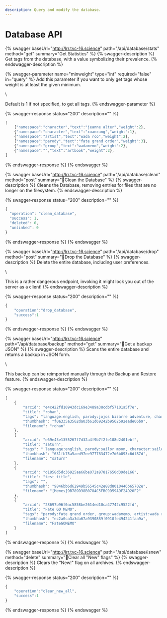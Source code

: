 ```yaml
---
description: Query and modify the database.
---
```


# Database API

{% swagger baseUrl="http://lrr.tvc-16.science" path="/api/database/stats" method="get" summary="Get Statistics" %}
{% swagger-description %}
Get tags from the database, with a value symbolizing their prevalence.
{% endswagger-description %}

{% swagger-parameter name="minweight" type="int" required="false" in="query" %}
Add this parameter if you want to only get tags whose weight is at least the given minimum.

\


Default is 1 if not specified, to get all tags.
{% endswagger-parameter %}

{% swagger-response status="200" description="" %}
```javascript
[
    {"namespace":"character","text":"jeanne alter","weight":2},
    {"namespace":"character","text":"xuanzang","weight":1},
    {"namespace":"artist","text":"wada rco","weight":2},
    {"namespace":"parody","text":"fate grand order","weight":3},
    {"namespace":"group","text":"wadamemo","weight":2},
    {"namespace":"","text":"artbook","weight":2},
]
```
{% endswagger-response %}
{% endswagger %}

{% swagger baseUrl="http://lrr.tvc-16.science" path="/api/database/clean" method="post" summary="🔑Clean the Database" %}
{% swagger-description %}
Cleans the Database, removing entries for files that are no longer on the filesystem.
{% endswagger-description %}

{% swagger-response status="200" description="" %}
```javascript
{
  "operation": "clean_database",
  "success": 1,
  "deleted": 0,
  "unlinked": 0
}
```
{% endswagger-response %}
{% endswagger %}

{% swagger baseUrl="http://lrr.tvc-16.science" path="/api/database/drop" method="post" summary="🔑Drop the Database" %}
{% swagger-description %}
Delete the entire database, including user preferences.

\


This is a rather dangerous endpoint, invoking it might lock you out of the server as a client!
{% endswagger-description %}

{% swagger-response status="200" description="" %}
```javascript
{
    "operation":"drop_database",
    "success":1
}
```
{% endswagger-response %}
{% endswagger %}

{% swagger baseUrl="http://lrr.tvc-16.science" path="/api/database/backup" method="get" summary="🔑Get a backup JSON" %}
{% swagger-description %}
Scans the entire database and returns a backup in JSON form.

\


This backup can be reimported manually through the Backup and Restore feature.
{% endswagger-description %}

{% swagger-response status="200" description="" %}
```javascript
[
    {
        "arcid": "e4c422fd10943dc169e3489a38cdbf57101a5f7e",
        "title": "rohan",
        "tags": "language:english, parody:jojos bizarre adventure, character:rohan kishibe, date_added:1541778455",
        "thumbhash": "f0a335a3562da03b61d69242b9562592eade06b9",
        "filename": "rohan"
    },
    {
        "arcid": "e69e43e1355267f7d32a4f9b7f2fe108d2401ebf",
        "title": "saturn",
        "tags": " language:english, parody:sailor moon, character:sailor saturn, date_added:1553537268",
        "thumbhash": "631fb75a5aed97ee977783472e7d6b093c6df87d",
        "filename": "saturn"
    },
    {
        "arcid": "d1858d5dc36925aa66be072a97817650d39de166",
        "title": "test title",
        "tags": "",
        "thumbhash": "9846bb6d62949b56545c42e88d8010446b65702e",
        "filename": "[Memes]9B789D38B0784C5FBC9D59A9F24D20F2"
    },
    {
        "arcid": "28697b96f0ac5858be2614ed10ca47742c9522fd",
        "title": "Fate GO MEMO",
        "tags": "parody:fate grand order, group:wadamemo, artist:wada rco, artbook, full color, super:test, date_added:1553537258",
        "thumbhash": "ec2a0ca3a3da67a9390889f0910fe494241faa9a",
        "filename": "FateGOMEMO"
    }
]
```
{% endswagger-response %}
{% endswagger %}

{% swagger baseUrl="http://lrr.tvc-16.science" path="/api/database/isnew" method="delete" summary="🔑Clear all "New" flags" %}
{% swagger-description %}
Clears the "New!" flag on all archives.
{% endswagger-description %}

{% swagger-response status="200" description="" %}
```javascript
{
    "operation":"clear_new_all",
    "success":1
}
```
{% endswagger-response %}
{% endswagger %}
